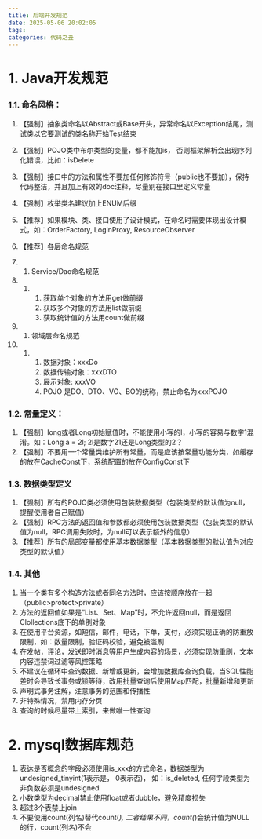 ```yaml
---
title: 后端开发规范
date: 2025-05-06 20:02:05
tags:
categories: 代码之丑
---
```


# 1. Java开发规范

### 1.1. 命名风格：

1. 【强制】抽象类命名以Abstract或Base开头，异常命名以Exception结尾，测试类以它要测试的类名称开始Test结束
2. 【强制】POJO类中布尔类型的变量，都不能加is， 否则框架解析会出现序列化错误，比如：isDelete
3. 【强制】接口中的方法和属性不要加任何修饰符号（public也不要加），保持代码整洁，并且加上有效的doc注释，尽量别在接口里定义常量
4. 【强制】枚举类名建议加上ENUM后缀
5. 【推荐】如果模块、类、接口使用了设计模式，在命名时需要体现出设计模式，如：OrderFactory, LoginProxy, ResourceObserver
6. 【推荐】各层命名规范

1. 1. Service/Dao命名规范

1. 1. 1. 获取单个对象的方法用get做前缀
      2. 获取多个对象的方法用list做前缀
      3. 获取统计值的方法用count做前缀

1. 1. 领域层命名规范

1. 1. 1. 数据对象：xxxDo
      2. 数据传输对象：xxxDTO
      3. 展示对象: xxxVO
      4. POJO 是DO、DTO、VO、BO的统称，禁止命名为xxxPOJO

### 1.2. 常量定义：

1. 【强制】long或者Long初始赋值时，不能使用小写的l，小写的容易与数字1混淆。如：Long a = 2l; 2l是数字21还是Long类型的2？
2. 【强制】不要用一个常量类维护所有常量，而是应该按常量功能分类，如缓存的放在CacheConst下，系统配置的放在ConfigConst下

### 1.3. 数据类型定义

1. 【强制】所有的POJO类必须使用包装数据类型（包装类型的默认值为null，提醒使用者自己赋值）
2. 【强制】RPC方法的返回值和参数都必须使用包装数据类型（包装类型的默认值为null，RPC调用失败时，为null可以表示额外的信息）
3. 【推荐】所有的局部变量都使用基本数据类型（基本数据类型的默认值为对应类型的默认值）



### 1.4. 其他

1. 当一个类有多个构造方法或者同名方法时，应该按顺序放在一起（public>protect>private）
2. 方法的返回值如果是“List、Set、Map”时，不允许返回null，而是返回Clollections底下的单例对象
3. 在使用平台资源，如短信，邮件，电话，下单，支付，必须实现正确的防重放限制，如：数量限制，验证码校验，避免被滥刷
4. 在发帖，评论，发送即时消息等用户生成内容的场景，必须实现防重刷，文本内容违禁词过滤等风控策略
5. 不建议在循环中查询数据、新增或更新，会增加数据库查询负载，当SQL性能差时会导致长事务或锁等待，改用批量查询后使用Map匹配，批量新增和更新
6. 声明式事务注解，注意事务的范围和传播性
7. 非特殊情况，禁用内存分页
8. 查询的时候尽量带上索引，来做唯一性查询



# 2. mysql数据库规范

1. 表达是否概念的字段必须使用is_xxx的方式命名，数据类型为 undesigned_tinyint(1表示是， 0表示否)， 如：is_deleted, 任何字段类型为非负数必须是undesigned
2. 小数类型为decimal禁止使用float或者dubble，避免精度损失
3. 超过3个表禁止join
4. 不要使用count(列名)替代count(*), 二者结果不同，count(*)会统计值为NULL的行，count(列名)不会

### 
